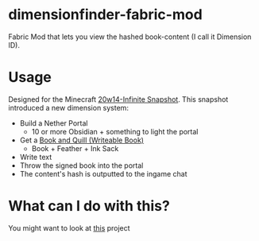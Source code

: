 # dimensionfinder-fabric-mod

Fabric Mod that lets you view the hashed book-content (I call it Dimension ID).

# Usage

Designed for the Minecraft [20w14-Infinite Snapshot](https://minecraft.fandom.com/wiki/Java_Edition_20w14%E2%88%9E).
This snapshot introduced a new dimension system:  

* Build a Nether Portal
    * 10 or more Obsidian + something to light the portal
* Get a [Book and Quill (Writeable Book)](https://minecraft.fandom.com/wiki/Book_and_Quill)
    * Book + Feather + Ink Sack
* Write text
* Throw the signed book into the portal
* The content's hash is outputted to the ingame chat

# What can I do with this?
You might want to look at [this](https://github.com/spasskopf/dimensionfinder) project
